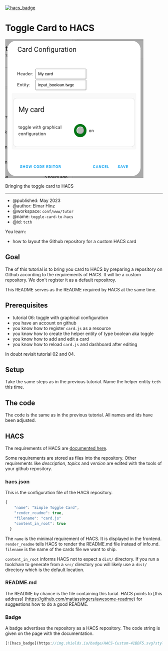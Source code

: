 [![hacs_badge](https://img.shields.io/badge/HACS-Custom-41BDF5.svg?style=for-the-badge)](https://github.com/hacs/integration)

# Toggle Card to HACS

![graphical editor](img/intro.png)

Bringing the toggle card to HACS

***

* @published: May 2023
* @author: Elmar Hinz
* @workspace: `conf/www/tutor`
* @name: `toggle-card-to-hacs`
* @id: `tcth`

You learn:

* how to layout the Github repository for a custom HACS card

## Goal

The of this tutorial is to bring you card to HACS by preparing a repository on
Github according to the requirements of HACS. It will be a custom repository.
We don't register it as a default repositroy.

This README serves as the README required by HACS at the same time.

## Prerequisites

* tutorial 06: toggle with graphical configuration
* you have an account on github
* you know how to register `card.js` as a resource
* you know how to create the helper entity of type boolean aka toggle
* you know how to add and edit a card
* you know how to reload `card.js` and dashboard after editing

In doubt revisit tutorial 02 and 04.

## Setup

Take the same steps as in the previous tutorial. Name the helper entity
`tcth` this time.

## The code

The code is the same as in the previous tutorial. All names and ids have been
adjusted.

## HACS

The requirements of HACS are [documented here](https://hacs.xyz/docs/publish/start).

Some requirements are stored as files into the repository.  Other requirements
like *description*, *topics* and *version* are edited with the tools of your
github repository.

### hacs.json

This is the configuration file of the HACS repository.

```js
{
    "name": "Simple Toggle Card",
    "render_readme": true,
    "filename": "card.js"
    "content_in_root": true
  }
```

The `name` is the minimal requirement of HACS. It is displayed in the frontend.
`render_readme` tells HACS to render the README.md file instead of info.md.
`filename` is the name of the cards file we want to ship.

`content_in_root` informs HACS not to expect a `dist/` directory.
If you run a toolchain to generate from a `src/` directory you will
likely use a `dist/` directory which is the default location.

### README.md

The README by chance is the file containing this turial. HACS points to
[this address] (https://github.com/matiassingers/awesome-readme) for suggestions
how to do a good README.

### Badge

A badge advertises the repository as a HACS repository. The code string is given
on the page with the documentation.

```js
[![hacs_badge](https://img.shields.io/badge/HACS-Custom-41BDF5.svg?style=for-the-badge)](https://github.com/hacs/integration)
```

